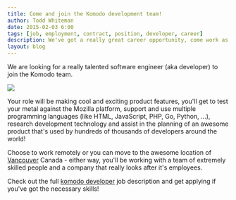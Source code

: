 ```yaml
---
title: Come and join the Komodo development team!
author: Todd Whiteman
date: 2015-02-03 6:00
tags: [job, employment, contract, position, developer, career]
description: We've got a really great career opportunity, come work as a Komodo developer and help make awesome software tools!
layout: blog
---
```


We are looking for a really talented software engineer (aka developer) to join
the Komodo team.

<img src="/images/blog/2015-02/komodo-code-waterwark.png">

Your role will be making cool and exciting product features, you'll get to test
your metal against the Mozilla platform, support and use multiple programming
languages (like HTML, JavaScript, PHP, Go, Python, ...), research development
technology and assist in the planning of an awesome product that's used by
hundreds of thousands of developers around the world!

Choose to work remotely or you can move to the awesome location of
[Vancouver] Canada - either way, you'll be working with a team of extremely
skilled people and a company that really looks after it's employees.

Check out the full [komodo developer] job description and get applying if you've
got the necessary skills!

   [komodo developer]: http://www.activestate.com/company/careers/komodo-mozilla-python-web-developer
   [Vancouver]: http://en.wikipedia.org/wiki/Vancouver
